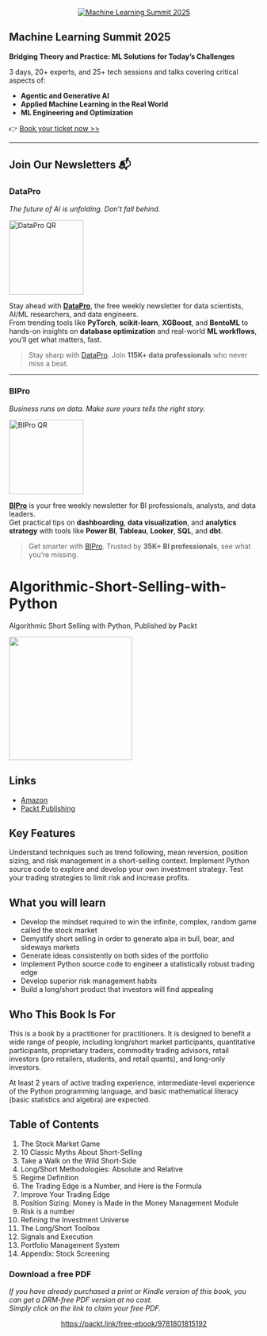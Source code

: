 <p align="center"><a href="https://packt.link/mlsumgh"><img src="https://static.packt-cdn.com/assets/images/ML Summit Banner v3 1200x627.png" alt="Machine Learning Summit 2025"/></a></p>

## Machine Learning Summit 2025
**Bridging Theory and Practice: ML Solutions for Today’s Challenges**

3 days, 20+ experts, and 25+ tech sessions and talks covering critical aspects of:
- **Agentic and Generative AI**
- **Applied Machine Learning in the Real World**
- **ML Engineering and Optimization**

👉 [Book your ticket now >>](https://packt.link/mlsumgh)

---

## Join Our Newsletters 📬

### DataPro  
*The future of AI is unfolding. Don’t fall behind.*

<p><a href="https://landing.packtpub.com/subscribe-datapronewsletter/?link_from_packtlink=yes"><img src="https://static.packt-cdn.com/assets/images/DataPro NL QR Code.png" alt="DataPro QR" width="150"/></a></p>

Stay ahead with [**DataPro**](https://landing.packtpub.com/subscribe-datapronewsletter/?link_from_packtlink=yes), the free weekly newsletter for data scientists, AI/ML researchers, and data engineers.  
From trending tools like **PyTorch**, **scikit-learn**, **XGBoost**, and **BentoML** to hands-on insights on **database optimization** and real-world **ML workflows**, you’ll get what matters, fast.

> Stay sharp with [DataPro](https://landing.packtpub.com/subscribe-datapronewsletter/?link_from_packtlink=yes). Join **115K+ data professionals** who never miss a beat.

---

### BIPro  
*Business runs on data. Make sure yours tells the right story.*

<p><a href="https://landing.packtpub.com/subscribe-bipro-newsletter/?link_from_packtlink=yes"><img src="https://static.packt-cdn.com/assets/images/BIPro NL QR Code.png" alt="BIPro QR" width="150"/></a></p>

[**BIPro**](https://landing.packtpub.com/subscribe-bipro-newsletter/?link_from_packtlink=yes) is your free weekly newsletter for BI professionals, analysts, and data leaders.  
Get practical tips on **dashboarding**, **data visualization**, and **analytics strategy** with tools like **Power BI**, **Tableau**, **Looker**, **SQL**, and **dbt**.

> Get smarter with [BIPro](https://landing.packtpub.com/subscribe-bipro-newsletter/?link_from_packtlink=yes). Trusted by **35K+ BI professionals**, see what you’re missing.




# Algorithmic-Short-Selling-with-Python
Algorithmic Short Selling with Python, Published by Packt


[<img src="./.other/cover.png" width="248">](https://www.amazon.com/Algorithmic-Short-Selling-Python-algorithmic-consistently-dp-1801815194/dp/1801815194/ref=mt_other?_encoding=UTF8&me=&qid=1632924207)

## Links

* [Amazon](https://www.amazon.com/Algorithmic-Short-Selling-Python-algorithmic-consistently-dp-1801815194/dp/1801815194/ref=mt_other?_encoding=UTF8&me=&qid=1632924207)
* [Packt Publishing](https://www.packtpub.com/product/algorithmic-short-selling-with-python/9781801815192)

## Key Features

Understand techniques such as trend following, mean reversion, position sizing, and risk management in a short-selling context.
Implement Python source code to explore and develop your own investment strategy.
Test your trading strategies to limit risk and increase profits.

## What you will learn

- Develop the mindset required to win the infinite, complex, random game called the stock market
- Demystify short selling in order to generate alpa in bull, bear, and sideways markets
- Generate ideas consistently on both sides of the portfolio
- Implement Python source code to engineer a statistically robust trading edge
- Develop superior risk management habits
- Build a long/short product that investors will find appealing

## Who This Book Is For
This is a book by a practitioner for practitioners. It is designed to benefit a wide range of people, including long/short market participants, quantitative participants, proprietary traders, commodity trading advisors, retail investors (pro retailers, students, and retail quants), and long-only investors.

At least 2 years of active trading experience, intermediate-level experience of the Python programming language, and basic mathematical literacy (basic statistics and algebra) are expected.

## Table of Contents
1. The Stock Market Game
1. 10 Classic Myths About Short-Selling
1. Take a Walk on the Wild Short-Side
1. Long/Short Methodologies: Absolute and Relative
1. Regime Definition
1. The Trading Edge is a Number, and Here is the Formula
1. Improve Your Trading Edge	
1. Position Sizing: Money is Made in the Money Management Module
1. Risk is a number
1. Refining the Investment Universe
1. The Long/Short Toolbox
1. Signals and Execution
1. Portfolio Management System
1. Appendix: Stock Screening 
### Download a free PDF

 <i>If you have already purchased a print or Kindle version of this book, you can get a DRM-free PDF version at no cost.<br>Simply click on the link to claim your free PDF.</i>
<p align="center"> <a href="https://packt.link/free-ebook/9781801815192">https://packt.link/free-ebook/9781801815192 </a> </p>